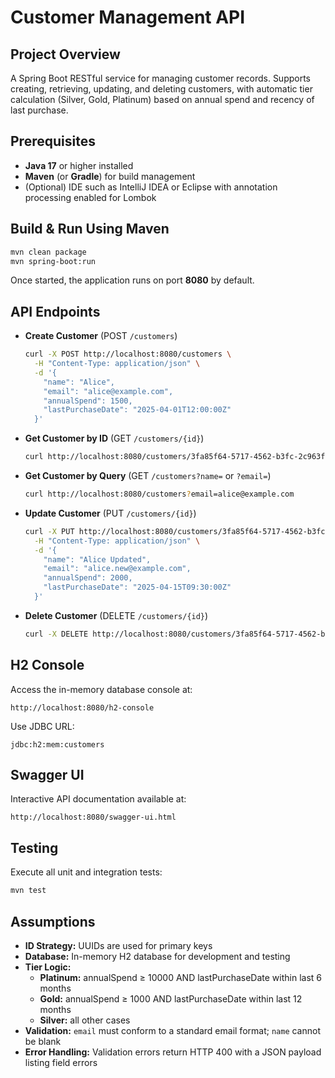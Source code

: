 # Customer Management API

## Project Overview

A Spring Boot RESTful service for managing customer records. Supports creating, retrieving, updating, and deleting customers, with automatic tier calculation (Silver, Gold, Platinum) based on annual spend and recency of last purchase.

## Prerequisites

- **Java 17** or higher installed
- **Maven** (or **Gradle**) for build management
- (Optional) IDE such as IntelliJ IDEA or Eclipse with annotation processing enabled for Lombok

## Build & Run Using Maven

```bash
mvn clean package
mvn spring-boot:run
```

Once started, the application runs on port **8080** by default.

## API Endpoints

- **Create Customer** (POST `/customers`)

  ```bash
  curl -X POST http://localhost:8080/customers \
    -H "Content-Type: application/json" \
    -d '{
      "name": "Alice",
      "email": "alice@example.com",
      "annualSpend": 1500,
      "lastPurchaseDate": "2025-04-01T12:00:00Z"
    }'
  ```

- **Get Customer by ID** (GET `/customers/{id}`)

  ```bash
  curl http://localhost:8080/customers/3fa85f64-5717-4562-b3fc-2c963f66afa6
  ```

- **Get Customer by Query** (GET `/customers?name=` or `?email=`)

  ```bash
  curl http://localhost:8080/customers?email=alice@example.com
  ```

- **Update Customer** (PUT `/customers/{id}`)

  ```bash
  curl -X PUT http://localhost:8080/customers/3fa85f64-5717-4562-b3fc-2c963f66afa6 \
    -H "Content-Type: application/json" \
    -d '{
      "name": "Alice Updated",
      "email": "alice.new@example.com",
      "annualSpend": 2000,
      "lastPurchaseDate": "2025-04-15T09:30:00Z"
    }'
  ```

- **Delete Customer** (DELETE `/customers/{id}`)

  ```bash
  curl -X DELETE http://localhost:8080/customers/3fa85f64-5717-4562-b3fc-2c963f66afa6
  ```

## H2 Console

Access the in-memory database console at:

```
http://localhost:8080/h2-console
```

Use JDBC URL:

```
jdbc:h2:mem:customers
```

## Swagger UI

Interactive API documentation available at:

```
http://localhost:8080/swagger-ui.html
```

## Testing

Execute all unit and integration tests:

```bash
mvn test
```

## Assumptions

- **ID Strategy:** UUIDs are used for primary keys
- **Database:** In-memory H2 database for development and testing
- **Tier Logic:**
    - **Platinum:** annualSpend ≥ 10000 AND lastPurchaseDate within last 6 months
    - **Gold:** annualSpend ≥ 1000 AND lastPurchaseDate within last 12 months
    - **Silver:** all other cases
- **Validation:** `email` must conform to a standard email format; `name` cannot be blank
- **Error Handling:** Validation errors return HTTP 400 with a JSON payload listing field errors

